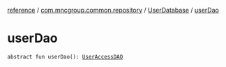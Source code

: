 [reference](../../index.md) / [com.mncgroup.common.repository](../index.md) / [UserDatabase](index.md) / [userDao](./user-dao.md)

# userDao

`abstract fun userDao(): `[`UserAccessDAO`](../-user-access-d-a-o/index.md)
